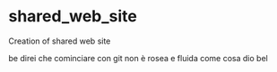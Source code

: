 # shared_web_site
Creation of shared web site

be direi che cominciare con git non è rosea e fluida come cosa dio bel


